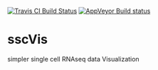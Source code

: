 [![Travis CI Build Status](https://travis-ci.org/Japrin/sscVis.svg?branch=master)](https://travis-ci.org/Japrin/sscVis)
[![AppVeyor Build status](https://ci.appveyor.com/api/projects/status/lyfm6xe2bgdw7p5t?svg=true)](https://ci.appveyor.com/project/Japrin/sscVis/branch/master)

# sscVis
simpler single cell RNAseq data Visualization
